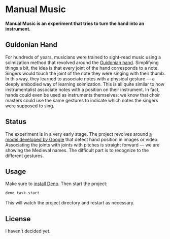 # Manual Music

**Manual Music is an experiment that tries to turn the hand into an
instrument.**

## Guidonian Hand

For hundreds of years, musicians were trained to sight-read music using a
solmization method that revolved around the
[Guidonian hand](https://en.wikipedia.org/wiki/Guidonian_hand). Simplifying
things a bit, the idea is that every joint of the hand corresponds to a note.
Singers would touch the joint of the note they were singing with their thumb. In
this way, they learned to associate notes with a physical gesture — a deeply
embodied way of learning solmization. This is all quite similar to how
instrumentalist associate notes with a position on their instrument. In fact,
hands could even be used as instruments themselves: we know that choir masters
could use the same gestures to indicate which notes the singers were supposed to
sing.

## Status

The experiment is in a very early stage. The project revolves around
[a model developed by Google](https://ai.google.dev/edge/mediapipe/solutions/vision/hand_landmarker)
that detect hand position in images or video. Associating the joints with joints
with pitches is straight forward — we are showing the Medieval names. The
difficult part is to recognize to the different gestures.

## Usage

Make sure to
[install Deno](https://deno.land/manual/getting_started/installation). Then
start the project:

```sh
deno task start
```

This will watch the project directory and restart as necessary.

## License

I haven't decided yet.
